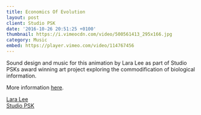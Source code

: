 ```yaml
---
title: Economics Of Evolution
layout: post
client: Studio PSK
date: '2016-10-26 20:51:25 +0100'
thumbnail: https://i.vimeocdn.com/video/500561413_295x166.jpg
category: Music
embed: https://player.vimeo.com/video/114767456
---
```


Sound design and music for this animation by Lara Lee as part of Studio PSKs award winning art project exploring the commodification of biological information.

More information [here](studiopsk.com/economicsofevolution.html "The Economics of Evolution: The Perfect Pigeon").

[Lara Lee](laralee.kr "Lara Songeun Lee")  
[Studio PSK](studiopsk.com "Studio PSK")
